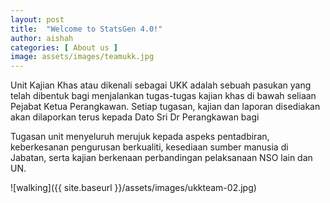 ```yaml
---
layout: post
title:  "Welcome to StatsGen 4.0!"
author: aishah
categories: [ About us ]
image: assets/images/teamukk.jpg
---
```

Unit Kajian Khas atau dikenali sebagai UKK adalah sebuah pasukan yang telah dibentuk bagi menjalankan tugas-tugas kajian khas di bawah seliaan Pejabat Ketua Perangkawan. Setiap tugasan, kajian dan laporan disediakan akan dilaporkan terus kepada Dato Sri Dr Perangkawan bagi 

Tugasan unit menyeluruh merujuk kepada aspeks pentadbiran, keberkesanan pengurusan berkualiti, kesediaan sumber manusia di Jabatan, serta kajian berkenaan perbandingan pelaksanaan NSO lain dan UN.

![walking]({{ site.baseurl }}/assets/images/ukkteam-02.jpg)
